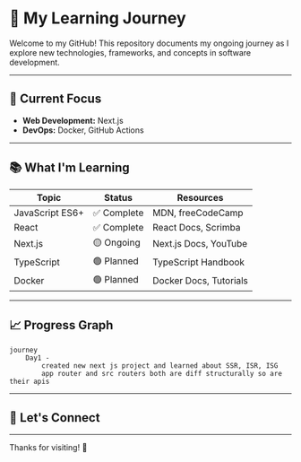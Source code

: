 # 🚀 My Learning Journey

Welcome to my GitHub! This repository documents my ongoing journey as I explore new technologies, frameworks, and concepts in software development.

---

## 🌱 Current Focus

- **Web Development:** Next.js
- **DevOps:** Docker, GitHub Actions

---

## 📚 What I'm Learning

| Topic            | Status      | Resources                |
|------------------|-------------|--------------------------|
| JavaScript ES6+  | ✅ Complete | MDN, freeCodeCamp        |
| React            | ✅ Complete | React Docs, Scrimba      |
| Next.js          | 🟡 Ongoing  | Next.js Docs, YouTube    |
| TypeScript       | 🟢 Planned  | TypeScript Handbook      |
| Docker           | 🟢 Planned  | Docker Docs, Tutorials   |

---

## 📈 Progress Graph

```mermaid
journey
    Day1 - 
        created new next js project and learned about SSR, ISR, ISG
        app router and src routers both are diff structurally so are their apis
```

---

## 🤝 Let's Connect

---

Thanks for visiting! 🌟